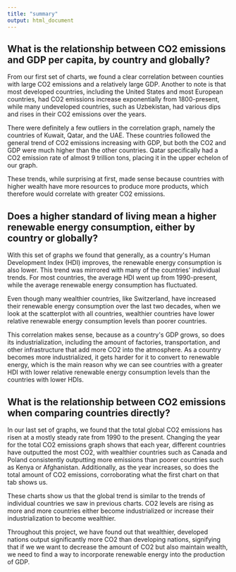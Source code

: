 ```yaml
---
title: "summary"
output: html_document
---
```


## What is the relationship between CO2 emissions and GDP per capita, by country and globally?

From our first set of charts, we found a clear correlation between counties with large CO2 emissions and a relatively large GDP. Another to note is that most developed countries, including the United States and most European countries, had CO2 emissions increase exponentially from 1800-present, while many undeveloped countries, such as Uzbekistan, had various dips and rises in their CO2 emissions over the years.

There were definitely a few outliers in the correlation graph, namely the countries of Kuwait, Qatar, and the UAE. These countries followed the general trend of CO2 emissions increasing with GDP, but both the CO2 and GDP were much higher than the other countries. Qatar specifically had a CO2 emission rate of almost 9 trillion tons, placing it in the upper echelon of our graph.

These trends, while surprising at first, made sense because countries with higher wealth have more resources to produce more products, which therefore would correlate with greater CO2 emissions.

## Does a higher standard of living mean a higher renewable energy consumption, either by country or globally?

With this set of graphs we found that generally, as a country's Human Development Index (HDI) improves, the renewable energy consumption is also lower. This trend was mirrored with many of the countries' individual trends. For most countries, the average HDI went up from 1990-present, while the average renewable energy consumption has fluctuated.

Even though many wealthier countries, like Switzerland, have increased their renewable energy consumption over the last two decades, when we look at the scatterplot with all countries, wealthier countries have lower relative renewable energy consumption levels than poorer countries.

This correlation makes sense, because as a country's GDP grows, so does its industrialization, including the amount of factories, transportation, and other infrastructure that add more CO2 into the atmosphere. As a country becomes more industrialized, it gets harder for it to convert to renewable energy, which is the main reason why we can see countries with a greater HDI with lower relative renewable energy consumption levels than the countries with lower HDIs.

## What is the relationship between CO2 emissions when comparing countries directly?
In our last set of graphs, we found that the total global CO2 emissions has risen at a mostly steady rate from 1990 to the present. Changing the year for the total CO2 emissions graph shows that each year, different countries have outputted the most CO2, with wealthier countries such as Canada and Poland consistently outputting more emissions than poorer countries such as Kenya or Afghanistan. Additionally, as the year increases, so does the total amount of CO2 emissions, corroborating what the first chart on that tab shows us.

These charts show us that the global trend is similar to the trends of individual countries we saw in previous charts. CO2 levels are rising as more and more countries either become industrialized or increase their industrialization to become wealthier.

Throughout this project, we have found out that wealthier, developed nations output significantly more CO2 than developing nations, signifying that if we we want to decrease the amount of CO2 but also maintain wealth, we need to find a way to incorporate renewable energy into the production of GDP.
